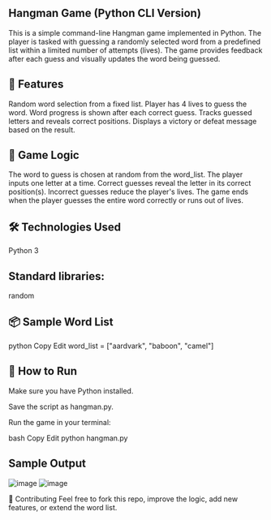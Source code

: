 ##  Hangman Game (Python CLI Version)
This is a simple command-line Hangman game implemented in Python. The player is tasked with guessing a randomly selected word from a predefined list within a limited number of attempts (lives). The game provides feedback after each guess and visually updates the word being guessed.

## 🎯 Features
Random word selection from a fixed list.
Player has 4 lives to guess the word.
Word progress is shown after each correct guess.
Tracks guessed letters and reveals correct positions.
Displays a victory or defeat message based on the result.

## 🧠 Game Logic
The word to guess is chosen at random from the word_list.
The player inputs one letter at a time.
Correct guesses reveal the letter in its correct position(s).
Incorrect guesses reduce the player's lives.
The game ends when the player guesses the entire word correctly or runs out of lives.

## 🛠️ Technologies Used
Python 3

## Standard libraries:
random

## 📦 Sample Word List
python
Copy
Edit
word_list = ["aardvark", "baboon", "camel"]
## 🚀 How to Run
Make sure you have Python installed.

Save the script as hangman.py.

Run the game in your terminal:

bash
Copy
Edit
python hangman.py
##  Sample Output
![image](https://github.com/user-attachments/assets/03049c47-e0f2-483e-8017-8b59d97a8e5f)
![image](https://github.com/user-attachments/assets/d5f6350c-48d3-4bcc-b046-0291807e39f7)



🤝 Contributing
Feel free to fork this repo, improve the logic, add new features, or extend the word list.
